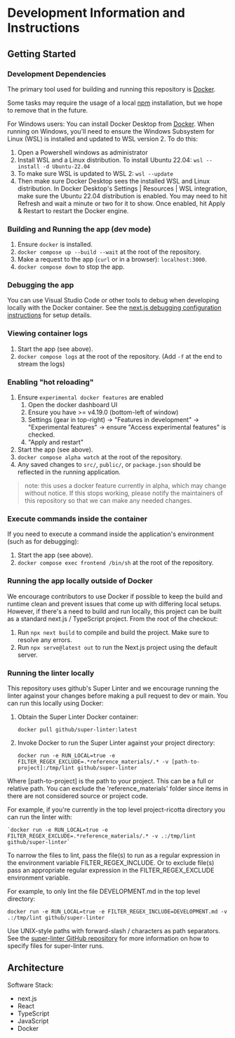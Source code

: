 # Development Information and Instructions

## Getting Started

### Development Dependencies  

The primary tool used for building and running this repository is [Docker](https://www.docker.com).

Some tasks may require the usage of a local [npm](https://www.npmjs.com/package/npm) installation, but we hope to remove that in the future.

For Windows users:
You can install Docker Desktop from [Docker](https://docs.docker.com/desktop/install/windows-install/).
When running on Windows, you'll need to ensure the Windows Subsystem for Linux (WSL) is installed and updated to WSL version 2. To do this:
1. Open a Powershell windows as administrator
2. Install WSL and a Linux distribution. To install Ubuntu 22.04:
    `wsl --install -d Ubuntu-22.04`
3. To make sure WSL is updated to WSL 2:
    `wsl --update`
4. Then make sure Docker Desktop sees the installed WSL and Linux distribution. In Docker Desktop's Settings | Resources | WSL integration, make sure the Ubuntu 22.04 distribution is enabled. You may need to hit Refresh and wait a minute or two for it to show. Once enabled, hit Apply & Restart to restart the Docker engine.

### Building and Running the app (dev mode)

<!-- todo: update when hot-reloading actually works -->
1. Ensure `docker` is installed.
2. `docker compose up --build --wait` at the root of the repository.
3. Make a request to the app (`curl` or in a browser): `localhost:3000`.
4. `docker compose down` to stop the app.

### Debugging the app

You can use Visual Studio Code or other tools to debug when developing locally with the Docker container. See the [next.js debugging configuration instructions](https://nextjs.org/docs/pages/building-your-application/configuring/debugging) for setup details.

### Viewing container logs

1. Start the app (see above).
2. `docker compose logs` at the root of the repository. (Add `-f` at the end to stream the logs)

### Enabling "hot reloading"

1. Ensure `experimental docker features` are enabled
   1. Open the docker dashboard UI
   2. Ensure you have >= v4.19.0 (bottom-left of window)
   3. Settings (gear in top-right) -> "Features in development" -> "Experimental features" -> ensure "Access experimental features" is checked.
   4. "Apply and restart"
2. Start the app (see above).
3. `docker compose alpha watch` at the root of the repository.
4. Any saved changes to `src/`, `public/`, or `package.json` should be reflected in the running application.

> note: this uses a docker feature currently in alpha, which may change without notice. If this stops working, please notify the maintainers of this repository so that we can make any needed changes.

<!-- Note to maintainers: In the event that this stops working, we will likely want to switch to volume bind-mounting the relevant files. That comes with a potential sync performance tradeoff on macOS. -->

### Execute commands inside the container

If you need to execute a command inside the application's environment (such as for debugging):
1. Start the app (see above).
2. `docker compose exec frontend /bin/sh` at the root of the repository.

### Running the app locally outside of Docker

We encourage contributors to use Docker if possible to keep the build and runtime clean and prevent issues that come up with differing local setups. However, if there's a need to build and run locally, this project can be built as a standard next.js / TypeScript project. From the root of the checkout:

1. Run `npx next build` to compile and build the project. Make sure to resolve any errors.
2. Run `npx serve@latest out` to run the Next.js project using the default server.

### Running the linter locally

This repository uses github's Super Linter and we encourage running the linter
against your changes before making a pull request to dev or main.
You can run this locally using Docker:

1. Obtain the Super Linter Docker container:

    `docker pull github/super-linter:latest`

2. Invoke Docker to run the Super Linter against your project directory:

    `docker run -e RUN_LOCAL=true -e FILTER_REGEX_EXCLUDE=.*reference_materials/.*
    -v [path-to-project]:/tmp/lint github/super-linter`

Where [path-to-project] is the path to your project. This can be a full or relative path. You can exclude the 'reference_materials' folder since items in there are not considered source or project code.

For example, if you're currently in the top level project-ricotta directory you can run the linter with:

    `docker run -e RUN_LOCAL=true -e FILTER_REGEX_EXCLUDE=.*reference_materials/.* -v .:/tmp/lint github/super-linter`

To narrow the files to lint, pass the file(s) to run as a regular expression
in the environment variable FILTER_REGEX_INCLUDE. Or to exclude file(s) pass an appropriate
regular expression in the FILTER_REGEX_EXCLUDE environment variable.

For example, to only lint the file DEVELOPMENT.md in the top level directory:

   `docker run -e RUN_LOCAL=true -e FILTER_REGEX_INCLUDE=DEVELOPMENT.md -v .:/tmp/lint github/super-linter`

Use UNIX-style paths with forward-slash \/ characters as path separators.
See the [super-linter GitHub repository](https://github.com/github/super-linter/blob/main/README.md#filter-linted-files)
for more information on how to specify files for super-linter runs.

## Architecture

Software Stack:
- next.js
- React
- TypeScript
- JavaScript
- Docker
